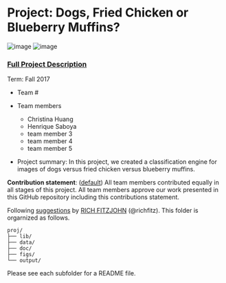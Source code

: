 ﻿# Project: Dogs, Fried Chicken or Blueberry Muffins?
![image](figs/chicken.jpg)
![image](figs/muffin.jpg)

### [Full Project Description](doc/project3_desc.md)

Term: Fall 2017

+ Team #
+ Team members
	+ Christina Huang
	+ Henrique Saboya
	+ team member 3
	+ team member 4
	+ team member 5

+ Project summary: In this project, we created a classification engine for images of dogs versus fried chicken versus blueberry muffins. 
	
**Contribution statement**: ([default](doc/a_note_on_contributions.md)) All team members contributed equally in all stages of this project. All team members approve our work presented in this GitHub repository including this contributions statement. 

Following [suggestions](http://nicercode.github.io/blog/2013-04-05-projects/) by [RICH FITZJOHN](http://nicercode.github.io/about/#Team) (@richfitz). This folder is orgarnized as follows.

```
proj/
├── lib/
├── data/
├── doc/
├── figs/
└── output/
```

Please see each subfolder for a README file.
